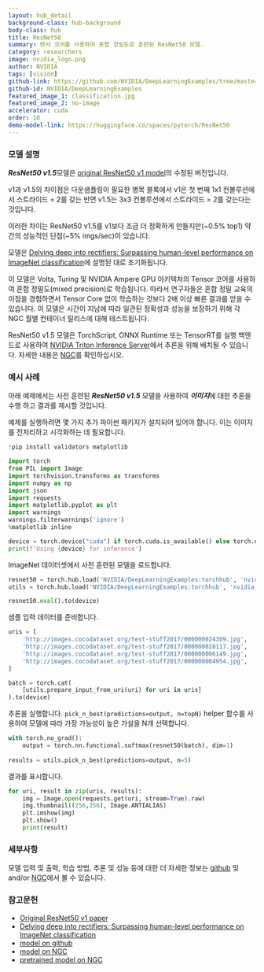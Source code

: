 ```yaml
---
layout: hub_detail
background-class: hub-background
body-class: hub
title: ResNet50
summary: 텐서 코어를 사용하여 혼합 정밀도로 훈련된 ResNet50 모델.
category: researchers
image: nvidia_logo.png
author: NVIDIA
tags: [vision]
github-link: https://github.com/NVIDIA/DeepLearningExamples/tree/master/PyTorch/Classification/ConvNets/resnet50v1.5
github-id: NVIDIA/DeepLearningExamples
featured_image_1: classification.jpg
featured_image_2: no-image
accelerator: cuda
order: 10
demo-model-link: https://huggingface.co/spaces/pytorch/ResNet50
---
```



### 모델 설명

***ResNet50 v1.5***모델은 [original ResNet50 v1 model](https://arxiv.org/abs/1512.03385)의 수정된 버전입니다.

v1과 v1.5의 차이점은 다운샘플링이 필요한 병목 블록에서 v1은 첫 번째 1x1 컨볼루션에서 스트라이드 = 2를 갖는 반면 v1.5는 3x3 컨볼루션에서 스트라이드 = 2를 갖는다는 것입니다.

이러한 차이는 ResNet50 v1.5를 v1보다 조금 더 정확하게 만들지만(\~0.5% top1) 약간의 성능적인 단점(\~5% imgs/sec)이 있습니다.

모델은 [Delving deep into rectifiers: Surpassing human-level performance on ImageNet classification](https://arxiv.org/pdf/1502.01852.pdf)에 설명된 대로 초기화됩니다.

이 모델은 Volta, Turing 및 NVIDIA Ampere GPU 아키텍처의 Tensor 코어를 사용하여 혼합 정밀도(mixed precision)로 학습됩니다. 따라서 연구자들은 혼합 정밀 교육의 이점을 경험하면서 Tensor Core 없이 학습하는 것보다 2배 이상 빠른 결과를 얻을 수 있습니다. 이 모델은 시간이 지남에 따라 일관된 정확성과 성능을 보장하기 위해 각 NGC 월별 컨테이너 릴리스에 대해 테스트됩니다.

ResNet50 v1.5 모델은 TorchScript, ONNX Runtime 또는 TensorRT를 실행 백엔드로 사용하여 [NVIDIA Triton Inference Server](https://github.com/NVIDIA/trtis-inference-server)에서 추론을 위해 배치될 수 있습니다. 자세한 내용은 [NGC](https://ngc.nvidia.com/catalog/resources/nvidia:resnet_for_triton_from_pytorch)를 확인하십시오.

### 예시 사례

아래 예제에서는 사전 훈련된 ***ResNet50 v1.5*** 모델을 사용하여 ***이미지***에 대한 추론을 수행 하고 결과를 제시할 것입니다.

예제를 실행하려면 몇 가지 추가 파이썬 패키지가 설치되어 있어야 합니다. 이는 이미지를 전처리하고 시각화하는 데 필요합니다.
```python
!pip install validators matplotlib
```

```python
import torch
from PIL import Image
import torchvision.transforms as transforms
import numpy as np
import json
import requests
import matplotlib.pyplot as plt
import warnings
warnings.filterwarnings('ignore')
%matplotlib inline

device = torch.device("cuda") if torch.cuda.is_available() else torch.device("cpu")
print(f'Using {device} for inference')
```

ImageNet 데이터셋에서 사전 훈련된 모델을 로드합니다.
```python
resnet50 = torch.hub.load('NVIDIA/DeepLearningExamples:torchhub', 'nvidia_resnet50', pretrained=True)
utils = torch.hub.load('NVIDIA/DeepLearningExamples:torchhub', 'nvidia_convnets_processing_utils')

resnet50.eval().to(device)
```

샘플 입력 데이터를 준비합니다.
```python
uris = [
    'http://images.cocodataset.org/test-stuff2017/000000024309.jpg',
    'http://images.cocodataset.org/test-stuff2017/000000028117.jpg',
    'http://images.cocodataset.org/test-stuff2017/000000006149.jpg',
    'http://images.cocodataset.org/test-stuff2017/000000004954.jpg',
]

batch = torch.cat(
    [utils.prepare_input_from_uri(uri) for uri in uris]
).to(device)
```

추론을 실행합니다. `pick_n_best(predictions=output, n=topN)` helper 함수를 사용하여 모델에 따라 가장 가능성이 높은 가설을 N개 선택합니다.
```python
with torch.no_grad():
    output = torch.nn.functional.softmax(resnet50(batch), dim=1)
    
results = utils.pick_n_best(predictions=output, n=5)
```

결과를 표시합니다.
```python
for uri, result in zip(uris, results):
    img = Image.open(requests.get(uri, stream=True).raw)
    img.thumbnail((256,256), Image.ANTIALIAS)
    plt.imshow(img)
    plt.show()
    print(result)

```

### 세부사항
모델 입력 및 출력, 학습 방법, 추론 및 성능 등에 대한 더 자세한 정보는 [github](https://github.com/NVIDIA/DeepLearningExamples/tree/master/PyTorch/Classification/ConvNets/resnet50v1.5) 및 and/or [NGC](https://ngc.nvidia.com/catalog/resources/nvidia:resnet_50_v1_5_for_pytorch)에서 볼 수 있습니다.


### 참고문헌

 - [Original ResNet50 v1 paper](https://arxiv.org/abs/1512.03385)
 - [Delving deep into rectifiers: Surpassing human-level performance on ImageNet classification](https://arxiv.org/pdf/1502.01852.pdf)
 - [model on github](https://github.com/NVIDIA/DeepLearningExamples/tree/master/PyTorch/Classification/ConvNets/resnet50v1.5)
 - [model on NGC](https://ngc.nvidia.com/catalog/resources/nvidia:resnet_50_v1_5_for_pytorch)
 - [pretrained model on NGC](https://ngc.nvidia.com/catalog/models/nvidia:resnet50_pyt_amp)
 
